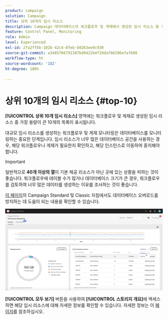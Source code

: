 ```yaml
---
product: campaign
solution: Campaign
title: 상위 10개의 임시 리소스
description: Campaign 데이터베이스의 워크플로우 및 게재에서 생성된 임시 리소스 중 가장 용량이 큰 10개를 컨트롤 패널에서 모니터링하는 방법을 알아봅니다.
feature: Control Panel, Monitoring
role: Admin
level: Experienced
exl-id: 2fa2ffbb-102b-42c4-8feb-b0263ee9c930
source-git-commit: a3485766791387bd9422b4f29daf86296efafb98
workflow-type: ht
source-wordcount: '182'
ht-degree: 100%

---
```


# 상위 10개의 임시 리소스 {#top-10}

**[!UICONTROL 상위 10개 임시 리소스]** 영역에는 워크플로우 및 게재로 생성된 임시 리소스 중 가장 용량이 큰 10개의 목록이 표시됩니다.

대규모 임시 리소스를 생성하는 워크플로우 및 게재 모니터링은 데이터베이스를 모니터링하는 중요한 단계입니다. 임시 리소스가 너무 많은 데이터베이스 공간을 사용하는 경우, 해당 워크플로우나 게재가 필요한지 확인하고, 해당 인스턴스로 이동하여 중지해야 합니다.

>[!IMPORTANT]
>
>일반적으로 **40개 이상의 열**&#x200B;이 기본 제공 리소스가 아닌 곳에 있는 상황을 피하는 것이 좋습니다. 워크플로우에 테이블 수가 많거나 데이터베이스 크기가 큰 경우, 워크플로우를 검토하여 너무 많은 데이터를 생성하는 이유를 조사하는 것이 좋습니다.
>
>[이 페이지](database-preventing-overload.md)의 Campaign Standard 및 Classic 지침에서도 데이터베이스 오버로드를 방지하는 데 도움이 되는 내용을 확인할 수 있습니다.

![](assets/database-top10.png)

**[!UICONTROL 모두 보기]** 버튼을 사용하여 **[!UICONTROL 스토리지 개요]**&#x200B;에 액세스하면 해당 임시 리소스에 대해 자세한 정보를 확인할 수 있습니다. 자세한 정보는 이 [페이지](database-storage-overview.md)를 참조하십시오.
